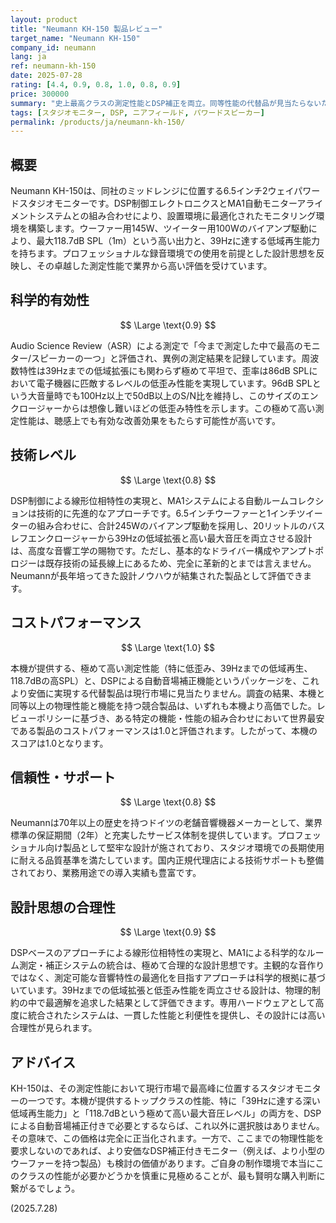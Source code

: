 ```yaml
---
layout: product
title: "Neumann KH-150 製品レビュー"
target_name: "Neumann KH-150"
company_id: neumann
lang: ja
ref: neumann-kh-150
date: 2025-07-28
rating: [4.4, 0.9, 0.8, 1.0, 0.8, 0.9]
price: 300000
summary: "史上最高クラスの測定性能とDSP補正を両立。同等性能の代替品が見当たらないため、この性能を求めるなら最高のコストパフォーマンスを誇る。"
tags: [スタジオモニター, DSP, ニアフィールド, パワードスピーカー]
permalink: /products/ja/neumann-kh-150/
---
```


## 概要

Neumann KH-150は、同社のミッドレンジに位置する6.5インチ2ウェイパワードスタジオモニターです。DSP制御エレクトロニクスとMA1自動モニターアライメントシステムとの組み合わせにより、設置環境に最適化されたモニタリング環境を構築します。ウーファー用145W、ツイーター用100Wのバイアンプ駆動により、最大118.7dB SPL（1m）という高い出力と、39Hzに達する低域再生能力を持ちます。プロフェッショナルな録音環境での使用を前提とした設計思想を反映し、その卓越した測定性能で業界から高い評価を受けています。

## 科学的有効性

$$ \Large \text{0.9} $$

Audio Science Review（ASR）による測定で「今まで測定した中で最高のモニター/スピーカーの一つ」と評価され、異例の測定結果を記録しています。周波数特性は39Hzまでの低域拡張にも関わらず極めて平坦で、歪率は86dB SPLにおいて電子機器に匹敵するレベルの低歪み性能を実現しています。96dB SPLという大音量時でも100Hz以上で50dB以上のS/N比を維持し、このサイズのエンクロージャーからは想像し難いほどの低歪み特性を示します。この極めて高い測定性能は、聴感上でも有効な改善効果をもたらす可能性が高いです。

## 技術レベル

$$ \Large \text{0.8} $$

DSP制御による線形位相特性の実現と、MA1システムによる自動ルームコレクションは技術的に先進的なアプローチです。6.5インチウーファーと1インチツイーターの組み合わせに、合計245Wのバイアンプ駆動を採用し、20リットルのバスレフエンクロージャーから39Hzの低域拡張と高い最大音圧を両立させる設計は、高度な音響工学の賜物です。ただし、基本的なドライバー構成やアンプトポロジーは既存技術の延長線上にあるため、完全に革新的とまでは言えません。Neumannが長年培ってきた設計ノウハウが結集された製品として評価できます。

## コストパフォーマンス

$$ \Large \text{1.0} $$

本機が提供する、極めて高い測定性能（特に低歪み、39Hzまでの低域再生、118.7dBの高SPL）と、DSPによる自動音場補正機能というパッケージを、これより安価に実現する代替製品は現行市場に見当たりません。調査の結果、本機と同等以上の物理性能と機能を持つ競合製品は、いずれも本機より高価でした。レビューポリシーに基づき、ある特定の機能・性能の組み合わせにおいて世界最安である製品のコストパフォーマンスは1.0と評価されます。したがって、本機のスコアは1.0となります。

## 信頼性・サポート

$$ \Large \text{0.8} $$

Neumannは70年以上の歴史を持つドイツの老舗音響機器メーカーとして、業界標準の保証期間（2年）と充実したサービス体制を提供しています。プロフェッショナル向け製品として堅牢な設計が施されており、スタジオ環境での長期使用に耐える品質基準を満たしています。国内正規代理店による技術サポートも整備されており、業務用途での導入実績も豊富です。

## 設計思想の合理性

$$ \Large \text{0.9} $$

DSPベースのアプローチによる線形位相特性の実現と、MA1による科学的なルーム測定・補正システムの統合は、極めて合理的な設計思想です。主観的な音作りではなく、測定可能な音響特性の最適化を目指すアプローチは科学的根拠に基づいています。39Hzまでの低域拡張と低歪み性能を両立させる設計は、物理的制約の中で最適解を追求した結果として評価できます。専用ハードウェアとして高度に統合されたシステムは、一貫した性能と利便性を提供し、その設計には高い合理性が見られます。

## アドバイス

KH-150は、その測定性能において現行市場で最高峰に位置するスタジオモニターの一つです。本機が提供するトップクラスの性能、特に「39Hzに達する深い低域再生能力」と「118.7dBという極めて高い最大音圧レベル」の両方を、DSPによる自動音場補正付きで必要とするならば、これ以外に選択肢はありません。その意味で、この価格は完全に正当化されます。一方で、ここまでの物理性能を要求しないのであれば、より安価なDSP補正付きモニター（例えば、より小型のウーファーを持つ製品）も検討の価値があります。ご自身の制作環境で本当にこのクラスの性能が必要かどうかを慎重に見極めることが、最も賢明な購入判断に繋がるでしょう。

(2025.7.28)
